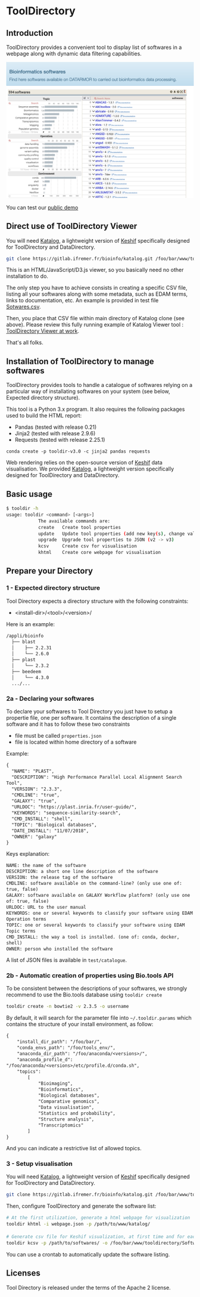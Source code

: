 # ToolDirectory
## Introduction

ToolDirectory provides a convenient tool to display list of softwares in a webpage along with dynamic data filtering capabilities.

![Tool Directory](images/tooldirectory.png)

You can test our [public demo](https://ifremer-bioinformatics.github.io/ToolDirectorySample/)

## Direct use of ToolDirectory Viewer

You will need [Katalog](https://gitlab.ifremer.fr/bioinfo/katalog), a lightweight version of [Keshif](https://github.com/adilyalcin/Keshif) specifically designed for ToolDirectory and DataDirectory.

```bash
git clone https://gitlab.ifremer.fr/bioinfo/katalog.git /foo/bar/www/tooldirectory
```

This is an HTML/JavaScript/D3.js viewer, so you basically need no other installation to do.

The only step you have to achieve consists in creating a specific CSV file, listing all your softwares along with some metadata, such as EDAM terms, links to documentation, etc. An example is provided in test file [Sotwares.csv](test/Softwares.csv).

Then, you place that CSV file within main directory of Katalog clone (see above). Please review this fully running example of Katalog Viewer tool : [ToolDirectory Viewer at work](https://github.com/ifremer-bioinformatics/ifremer-bioinformatics.github.io/tree/master/ToolDirectorySample).

That's all folks.

## Installation of ToolDirectory to manage softwares

ToolDirectory provides tools to handle a catalogue of softwares relying on a particular way of installating softwares on your system (see below, Expected directory structure).

This tool is a Python 3.x program. It also requires the following packages used to build the HTML report:

* Pandas (tested with release 0.21)
* Jinja2 (tested with release 2.9.6)
* Requests (tested with release 2.25.1)

```
conda create -p tooldir-v3.0 -c jinja2 pandas requests
```

Web rendering relies on the open-source version of [Keshif](https://github.com/adilyalcin/Keshif) data visualisation. We provided [Katalog](https://gitlab.ifremer.fr/bioinfo/katalog), a lightweight version specifically designed for ToolDirectory and DataDirectory.

## Basic usage

```bash
$ tooldir -h
usage: tooldir <command> [<args>]
            The available commands are:
            create   Create tool properties
            update   Update tool properties (add new key(s), change values)
            upgrade  Upgrade tool properties to JSON (v2 -> v3)
            kcsv     Create csv for visualisation
            khtml    Create core webpage for visualisation
```

## Prepare your Directory
### 1 - Expected directory structure

Tool Directory expects a directory structure with the following constraints:

- \<install-dir>/\<tool>/\<version>/

Here is an example:

```
/appli/bioinfo
  ├── blast
  │    ├── 2.2.31
  │    └── 2.6.0
  ├── plast
  │    └── 2.3.2
  ├── beedeem
  │    └── 4.3.0
  .../...
```
### 2a - Declaring your softwares

To declare your softwares to Tool Directory you just have to setup a propertie file, one per software. It contains the description of a single software and it has to follow these two constraints

* file must be called ```properties.json```
* file is located within home directory of a software

Example:
```
{
  "NAME": "PLAST",
  "DESCRIPTION": "High Performance Parallel Local Alignment Search Tool",
  "VERSION": "2.3.3",
  "CMDLINE": "true",
  "GALAXY": "true",
  "URLDOC": "https://plast.inria.fr/user-guide/",
  "KEYWORDS": "sequence-similarity-search",
  "CMD_INSTALL": "shell",
  "TOPIC": "Biological databases",
  "DATE_INSTALL": "11/07/2018",
  "OWNER": "galaxy"
}
```
Keys explanation:

```
NAME: the name of the software
DESCRIPTION: a short one line description of the software
VERSION: the release tag of the software
CMDLINE: software available on the command-line? (only use one of: true, false)
GALAXY: software available on GALAXY Workflow platform? (only use one of: true, false)
URLDOC: URL to the user manual
KEYWORDS: one or several keywords to classify your software using EDAM Operation terms
TOPIC: one or several keywords to classify your software using EDAM Topic terms
CMD_INSTALL: the way a tool is installed. (one of: conda, docker, shell)
OWNER: person who installed the software
```

A list of JSON files is available in `test/catalogue`.

### 2b - Automatic creation of properties using Bio.tools API

To be consistent between the descriptions of your softwares, we strongly recommend to use the Bio.tools database using ```tooldir create```

```bash
tooldir create -n bowtie2 -v 2.3.5 -o username
```
By default, it will search for the parameter file into  ```~/.tooldir.params``` which contains the structure of your install environment, as follow:

```
{
    "install_dir_path": "/foo/bar/",
    "conda_envs_path": "/foo/tools_env/",
    "anaconda_dir_path": "/foo/anaconda/<versions>/",
    "anaconda_profile_d": "/foo/anaconda/<versions>/etc/profile.d/conda.sh",
    "topics":
        [
            "Bioimaging",
            "Bioinformatics",
            "Biological databases",
            "Comparative genomics",
            "Data visualisation",
            "Statistics and probability",
            "Structure analysis",
            "Transcriptomics"
        ]
}
```

And you can indicate a restrictive list of allowed topics.

### 3 - Setup visualisation

You will need [Katalog](https://gitlab.ifremer.fr/bioinfo/katalog), a lightweight version of [Keshif](https://github.com/adilyalcin/Keshif) specifically designed for ToolDirectory and DataDirectory.


```bash
git clone https://gitlab.ifremer.fr/bioinfo/katalog.git /foo/bar/www/tooldirectory
```

Then, configure ToolDirectory and generate the software list:
```bash
# At the first utilization, generate a html webpage for visualization
tooldir khtml -i webpage.json -p /path/to/www/katalog/

# Generate csv file for Keshif visualization, at first time and for each update
tooldir kcsv -p /path/to/softwares/ -o /foo/bar/www/tooldirectory/Softwares.csv
```

You can use a crontab to automatically update the software listing.

## Licenses

Tool Directory is released under the terms of the Apache 2 license.
